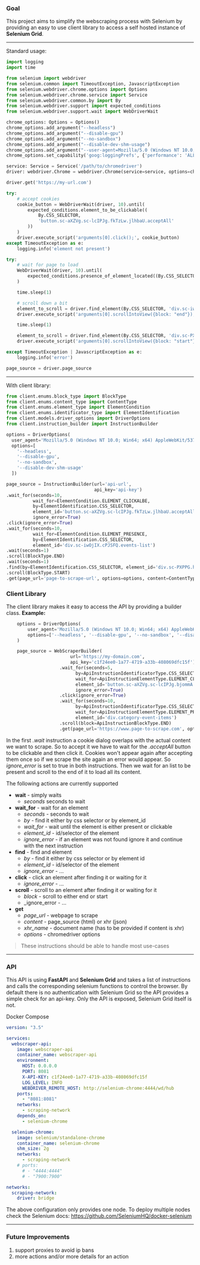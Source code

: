 ### Goal
This project aims to simplify the webscraping process with Selenium by providing an easy to use client library to access
a self hosted instance of **Selenium Grid**.  

---

Standard usage:
~~~python
import logging
import time

from selenium import webdriver
from selenium.common import TimeoutException, JavascriptException
from selenium.webdriver.chrome.options import Options
from selenium.webdriver.chrome.service import Service
from selenium.webdriver.common.by import By
from selenium.webdriver.support import expected_conditions
from selenium.webdriver.support.wait import WebDriverWait

chrome_options: Options = Options()
chrome_options.add_argument("--headless")
chrome_options.add_argument("--disable-gpu")
chrome_options.add_argument("--no-sandbox")
chrome_options.add_argument("--disable-dev-shm-usage")
chrome_options.add_argument("--user-agent=Mozilla/5.0 (Windows NT 10.0; Win64; x64) AppleWebKit/537.36 (KHTML, like Gecko) Chrome/125.0.0.0 Safari/537.36")
chrome_options.set_capability('goog:loggingPrefs', {'performance': 'ALL'})

service: Service = Service('/path/to/chromedriver')
driver: webdriver.Chrome = webdriver.Chrome(service=service, options=chrome_options)

driver.get('https://my-url.com')

try:
    # accept cookies
    cookie_button = WebDriverWait(driver, 10).until(
        expected_conditions.element_to_be_clickable((
            By.CSS_SELECTOR,
            'button.sc-aXZVg.sc-lcIPJg.fkTzLw.jlhbaU.acceptAll'
        ))
    )
    driver.execute_script('arguments[0].click();', cookie_button)
except TimeoutException as e:
    logging.info('element not present')

try:
    # wait for page to load
    WebDriverWait(driver, 10).until(
        expected_conditions.presence_of_element_located((By.CSS_SELECTOR, 'div.sc-iwOjIX.cPJSFQ.events-list'))
    )

    time.sleep(1)

    # scroll down a bit
    element_to_scroll = driver.find_element(By.CSS_SELECTOR, 'div.sc-iwOjIX.cPJSFQ.events-list')
    driver.execute_script('arguments[0].scrollIntoView({block: "end"});', element_to_scroll)

    time.sleep(1)

    element_to_scroll = driver.find_element(By.CSS_SELECTOR, 'div.sc-PXPPG.hIImXk')
    driver.execute_script('arguments[0].scrollIntoView({block: "start"});', element_to_scroll)

except TimeoutException | JavascriptException as e:
    logging.info('error')

page_source = driver.page_source
~~~

---

With client library:

~~~python
from client.enums.block_type import BlockType
from client.enums.content_type import ContentType
from client.enums.element_type import ElementCondition
from client.enums.identificator_type import ElementIdentification
from client.models.driver_options import DriverOptions
from client.instruction_builder import InstructionBuilder

options = DriverOptions(
  user_agent='Mozilla/5.0 (Windows NT 10.0; Win64; x64) AppleWebKit/537.36 (KHTML, like Gecko) Chrome/125.0.0.0 Safari/537.36',
  options=[
    '--headless',
    '--disable-gpu',
    '--no-sandbox',
    '--disable-dev-shm-usage'
  ])

page_source = InstructionBuilder(url='api-url',
                                 api_key='api-key')
.wait_for(seconds=10,
          wait_for=ElementCondition.ELEMENT_CLICKALBE,
          by=ElementIdentification.CSS_SELECTOR,
          element_id='button.sc-aXZVg.sc-lcIPJg.fkTzLw.jlhbaU.acceptAll',
          ignore_error=True)
.click(ignore_error=True)
.wait_for(seconds=10,
          wait_for=ElementCondition.ELEMENT_PRESENCE,
          by=ElementIdentification.CSS_SELECTOR,
          element_id='div.sc-iwOjIX.cPJSFQ.events-list')
.wait(seconds=1)
.scroll(BlockType.END)
.wait(seconds=1)
.find(by=ElementIdentification.CSS_SELECTOR, element_id='div.sc-PXPPG.hIImXk')
.scroll(BlockType.START)
.get(page_url='page-to-scrape-url', options=options, content=ContentType.PAGE_SOURCE)
~~~

### Client Library
The client library makes it easy to access the API by providing a builder class.
**Example:**
~~~python
    options = DriverOptions(
        user_agent='Mozilla/5.0 (Windows NT 10.0; Win64; x64) AppleWebKit/537.36 (KHTML, like Gecko) Chrome/125.0.0.0 Safari/537.36',
        options=['--headless', '--disable-gpu', '--no-sandbox', '--disable-dev-shm-usage']
    )

    page_source = WebScraperBuilder(
                        url='https://my-domain.com',
                        api_key='c1f24ee0-1a77-4719-a33b-408069dfc15f')
                    .wait_for(seconds=5,
                          by=ApiInstructionIdentificatorType.CSS_SELECTOR,
                          wait_for=ApiInstructionElementType.ELEMENT_CLICKALBE,
                          element_id='button.sc-aXZVg.sc-lcIPJg.bjommA.jlhbaU.acceptAll',
                          ignore_error=True)
                    .click(ignore_error=True)
                    .wait_for(seconds=10,
                          by=ApiInstructionIdentificatorType.CSS_SELECTOR,
                          wait_for=ApiInstructionElementType.ELEMENT_PRESENCE,
                          element_id='div.category-event-items')
                    .scroll(block=ApiInstructionBlockType.END)
                    .get(page_url='https://www.page-to-scrape.com', options=options)
~~~
In the first _.wait_ instruction a cookie dialog overlaps with the actual content we want
to scrape. So to accept it we have to wait for the _.acceptAll_ button to be clickable and
then click it. Cookies won't appear again after accepting them once so if we scrape the site
again an error would appear. So _ignore_error_ is set to true in both instructions. Then
we wait for an list to be present and scroll to the end of it to load all its content.

The following actions are currently supported
- **wait** - simply waits
    - _seconds_ seconds to wait
- **wait_for** - wait for an element
    - _seconds_ - seconds to wait
    - _by_ - find it either by css selector or by element_id
    - _wait_for_ - wait until the element is either present or clickable
    - _element_id_ - id/selector of the element
    - _ignore_error_ - if an element was not found ignore it and continue with the next instruction
- **find** - find and element
    - _by_ - find it either by css selector or by element id
    - _element_id_ - id/selector of the element
    - _ignore_error_ - ...
- **click** - click an element after finding it or waiting for it
    - _ignore_error_ - ...
- **scroll** - scroll to an element after finding it or waiting for it
    - _block_ - scroll to either end or start
    - _ignore_error - ...
- **get**
    - _page_url_ - webpage to scrape
    - _content_ - page_source (html) or xhr (json)
    - _xhr_name_ - document name (has to be provided if content is xhr)
    - _options_ - chromedriver options

> These instructions should be able to handle most use-cases

---

### API
This API is using **FastAPI** and **Selenium Grid** and takes a list of instructions
and calls the corresponding selenium functions to control the browser. By default
there is no authentication with Selenium Grid so the API provides a simple check for an api-key. Only the API
is exposed, Selenium Grid itself is not.

Docker Compose
~~~yaml
version: "3.5"

services:
  webscraper-api:
    image: webscraper-api
    container_name: webscraper-api
    environment:
      HOST: 0.0.0.0
      PORT: 8081
      X-API-KEY: c1f24ee0-1a77-4719-a33b-408069dfc15f
      LOG_LEVEL: INFO
      WEBDRIVER_REMOTE_HOST: http://selenium-chrome:4444/wd/hub
    ports:
      - "8081:8081"
    networks:
      - scraping-network
    depends_on:
      - selenium-chrome

  selenium-chrome:
    image: selenium/standalone-chrome
    container_name: selenium-chrome
    shm_size: 2g
    networks:
      - scraping-network
    # ports:
      # - "4444:4444"
      # - "7900:7900"

networks:
  scraping-network:
    driver: bridge

~~~

The above configuration only provides one node. To deploy multiple nodes check the Selenium docs: https://github.com/SeleniumHQ/docker-selenium

---

### Future Improvements
1. support proxies to avoid ip bans
2. more actions and/or more details for an action